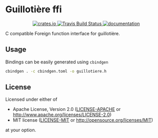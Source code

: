 # Guillotière ffi

<p align="center">
  <a href="https://crates.io/crates/guillotiere_ffi">
      <img src="http://meritbadge.herokuapp.com/guillotiere_ffi" alt="crates.io">
  </a>
  <a href="https://travis-ci.org/nical/guillotiere">
      <img src="https://img.shields.io/travis/nical/guillotiere/master.svg" alt="Travis Build Status">
  </a>
  <a href="https://docs.rs/guillotiere_ffi">
      <img src="https://docs.rs/guillotiere_ffi/badge.svg" alt="documentation">
  </a>

</p>

C compatible Foreign function interface for guillotière.

## Usage

Bindings can be easily generated using `cbindgen`

```bash
cbindgen . -c cbindgen.toml -o guillotiere.h
```

## License

Licensed under either of

 * Apache License, Version 2.0 ([LICENSE-APACHE](LICENSE-APACHE) or http://www.apache.org/licenses/LICENSE-2.0)
 * MIT license ([LICENSE-MIT](LICENSE-MIT) or http://opensource.org/licenses/MIT)

at your option.
